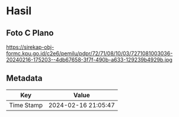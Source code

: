 # Hasil

## Foto C Plano

https://sirekap-obj-formc.kpu.go.id/c2e6/pemilu/pdpr/72/71/08/10/03/7271081003036-20240216-175203--4db67658-3f7f-490b-a633-129239b4929b.jpg


## Metadata

| Key        | Value               |
| ---------- | ------------------- |
| Time Stamp | 2024-02-16 21:05:47 |



